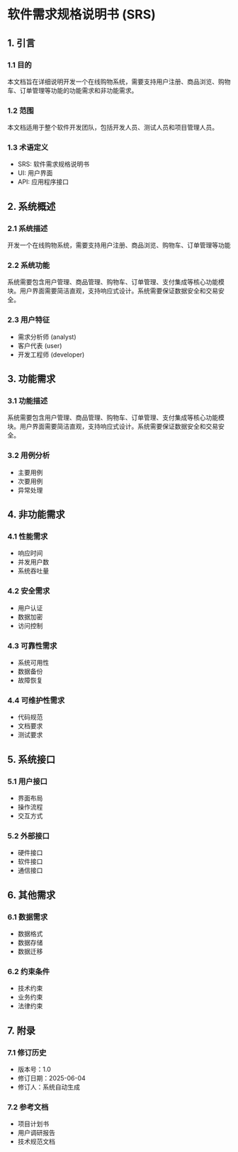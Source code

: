 # 软件需求规格说明书 (SRS)

## 1. 引言
### 1.1 目的
本文档旨在详细说明开发一个在线购物系统，需要支持用户注册、商品浏览、购物车、订单管理等功能的功能需求和非功能需求。

### 1.2 范围
本文档适用于整个软件开发团队，包括开发人员、测试人员和项目管理人员。

### 1.3 术语定义
- SRS: 软件需求规格说明书
- UI: 用户界面
- API: 应用程序接口

## 2. 系统概述
### 2.1 系统描述
开发一个在线购物系统，需要支持用户注册、商品浏览、购物车、订单管理等功能

### 2.2 系统功能
系统需要包含用户管理、商品管理、购物车、订单管理、支付集成等核心功能模块。用户界面需要简洁直观，支持响应式设计。系统需要保证数据安全和交易安全。

### 2.3 用户特征
- 需求分析师 (analyst)
- 客户代表 (user)
- 开发工程师 (developer)

## 3. 功能需求
### 3.1 功能描述
系统需要包含用户管理、商品管理、购物车、订单管理、支付集成等核心功能模块。用户界面需要简洁直观，支持响应式设计。系统需要保证数据安全和交易安全。

### 3.2 用例分析
- 主要用例
- 次要用例
- 异常处理

## 4. 非功能需求
### 4.1 性能需求
- 响应时间
- 并发用户数
- 系统吞吐量

### 4.2 安全需求
- 用户认证
- 数据加密
- 访问控制

### 4.3 可靠性需求
- 系统可用性
- 数据备份
- 故障恢复

### 4.4 可维护性需求
- 代码规范
- 文档要求
- 测试要求

## 5. 系统接口
### 5.1 用户接口
- 界面布局
- 操作流程
- 交互方式

### 5.2 外部接口
- 硬件接口
- 软件接口
- 通信接口

## 6. 其他需求
### 6.1 数据需求
- 数据格式
- 数据存储
- 数据迁移

### 6.2 约束条件
- 技术约束
- 业务约束
- 法律约束

## 7. 附录
### 7.1 修订历史
- 版本号：1.0
- 修订日期：2025-06-04
- 修订人：系统自动生成

### 7.2 参考文档
- 项目计划书
- 用户调研报告
- 技术规范文档
